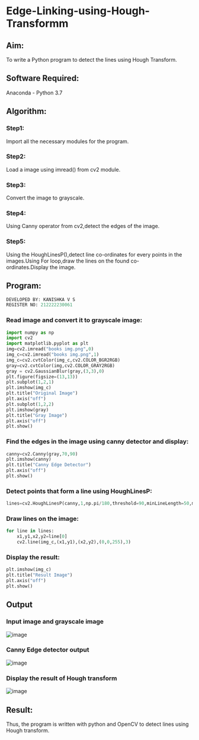 # Edge-Linking-using-Hough-Transformm
## Aim:
To write a Python program to detect the lines using Hough Transform.

## Software Required:
Anaconda - Python 3.7

## Algorithm:
### Step1:

Import all the necessary modules for the program.
### Step2:

Load a image using imread() from cv2 module.
### Step3:

Convert the image to grayscale.
### Step4:

Using Canny operator from cv2,detect the edges of the image.
### Step5:

Using the HoughLinesP(),detect line co-ordinates for every points in the images.Using For loop,draw the lines on the found co-ordinates.Display the image.

## Program:
```py
DEVELOPED BY: KANISHKA V S
REGISTER NO: 212222230061
```
### Read image and convert it to grayscale image:
```py
import numpy as np
import cv2
import matplotlib.pyplot as plt
img=cv2.imread("books img.png",0)
img_c=cv2.imread("books img.png",1)
img_c=cv2.cvtColor(img_c,cv2.COLOR_BGR2RGB)
gray=cv2.cvtColor(img,cv2.COLOR_GRAY2RGB)
gray = cv2.GaussianBlur(gray,(3,3),0)
plt.figure(figsize=(13,13))
plt.subplot(1,2,1)
plt.imshow(img_c)
plt.title("Original Image")
plt.axis("off")
plt.subplot(1,2,2)
plt.imshow(gray)
plt.title("Gray Image")
plt.axis("off")
plt.show()
```
### Find the edges in the image using canny detector and display:
```py
canny=cv2.Canny(gray,70,90)
plt.imshow(canny)
plt.title("Canny Edge Detector")
plt.axis("off")
plt.show()
```
### Detect points that form a line using HoughLinesP:
```py
lines=cv2.HoughLinesP(canny,1,np.pi/180,threshold=90,minLineLength=50,maxLineGap=90)
```
### Draw lines on the image:
```py
for line in lines:
    x1,y1,x2,y2=line[0]
    cv2.line(img_c,(x1,y1),(x2,y2),(0,0,255),3)
```
### Display the result:
```py
plt.imshow(img_c)
plt.title("Result Image")
plt.axis("off")
plt.show()
```
## Output

### Input image and grayscale image
![image](https://github.com/kanishka2305/Edge-Linking-using-Hough-Transformm/assets/113497357/fdcd9b9c-0740-4fda-b2be-c14c6bf81b0d)


### Canny Edge detector output
![image](https://github.com/kanishka2305/Edge-Linking-using-Hough-Transformm/assets/113497357/953071e5-1bd4-4fae-b7b3-b40d15d31889)


### Display the result of Hough transform
![image](https://github.com/kanishka2305/Edge-Linking-using-Hough-Transformm/assets/113497357/90cd6a3c-886a-4a5f-a4d7-d0a6ccf6bf23)

## Result:
Thus, the program is written with python and OpenCV to detect lines using Hough transform.
